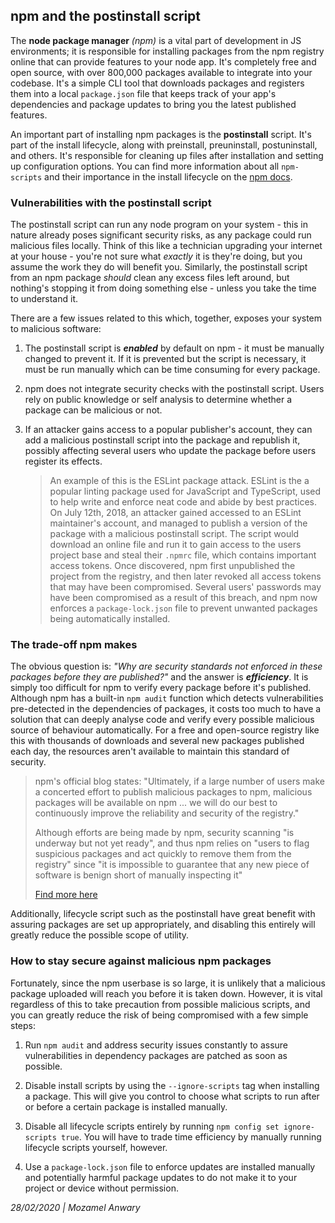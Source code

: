 ## npm and the postinstall script

The **node package manager** *(npm)* is a vital part of development in JS environments; it is responsible for installing packages from the npm registry online that can provide features to your node app. It's completely free and open source, with over 800,000 packages available to integrate into your codebase. It's a simple CLI tool that downloads packages and registers them into a local `package.json` file that keeps track of your app's dependencies and package updates to bring you the latest published features. 

An important part of installing npm packages is the **postinstall** script. It's part of the install lifecycle, along with preinstall, preuninstall, postuninstall, and others. It's responsible for cleaning up files after installation and setting up configuration options. You can find more information about all `npm-scripts` and their importance in the install lifecycle on the [npm docs](https://docs.npmjs.com/misc/scripts). 

### Vulnerabilities with the postinstall script

The postinstall script can run any node program on your system - this in nature already poses significant security risks, as any package could run malicious files locally. Think of this like a technician upgrading your internet at your house - you're not sure what *exactly* it is they're doing, but you assume the work they do will benefit you. Similarly, the postinstall script from an npm package *should* clean any excess files left around, but nothing's stopping it from doing something else - unless you take the time to understand it.

There are a few issues related to this which, together, exposes your system to malicious software:

1. The postinstall script is ***enabled*** by default on npm - it must be manually changed to prevent it. If it is prevented but the script is necessary, it must be run manually which can be time consuming for every package.

2. npm does not integrate security checks with the postinstall script. Users rely on public knowledge or self analysis to determine whether a package can be malicious or not.

3. If an attacker gains access to a popular publisher's account, they can add a malicious postinstall script into the package and republish it, possibly affecting several users who update the package before users register its effects.

   > An example of this is the ESLint package attack. ESLint is the a popular linting package used for JavaScript and TypeScript, used to help write and enforce neat code and abide by best practices. On July 12th, 2018, an attacker gained accessed to an ESLint maintainer's account, and managed to publish a version of the package with a malicious postinstall script. The script would download an online file and run it to gain access to the users project base and steal their `.npmrc` file, which contains important access tokens. Once discovered, npm first unpublished the project from the registry, and then later revoked all access tokens that may have been compromised. Several users' passwords may have been compromised as a result of this breach, and npm now enforces a `package-lock.json` file to prevent unwanted packages being automatically installed.

### The trade-off npm makes

The obvious question is: *"Why are security standards not enforced in these packages before they are published?"* and the answer is ***efficiency***. It is simply too difficult for npm to verify every package before it's published. Although npm has a built-in `npm audit` function which detects vulnerabilities pre-detected in the dependencies of packages, it costs too much to have a solution that can deeply analyse code and verify every possible malicious source of behaviour automatically. For a free and open-source registry like this with thousands of downloads and several new packages published each day, the resources aren't available to maintain this standard of security. 

> npm's official blog states: "Ultimately, if a large number of users make a concerted effort to publish malicious packages to npm, malicious packages will be available on npm ... we will do our best to continuously improve the reliability and security of the registry." 
>
> Although efforts are being made by npm, security scanning "is underway but not yet ready", and thus npm relies on "users to flag suspicious packages and act quickly to remove them from the registry" since "it is impossible to guarantee that any new piece of software is benign short of manually inspecting it"
>
> [Find more here](https://blog.npmjs.org/post/141702881055/package-install-scripts-vulnerability)

Additionally, lifecycle script such as the postinstall have great benefit with assuring packages are set up appropriately, and disabling this entirely will greatly reduce the possible scope of utility.

### How to stay secure against malicious npm packages

Fortunately, since the npm userbase is so large, it is unlikely that a malicious package uploaded will reach you before it is taken down. However, it is vital regardless of this to take precaution from possible malicious scripts, and you can greatly reduce the risk of being compromised with a few simple steps:

1. Run `npm audit` and address security issues constantly to assure vulnerabilities in dependency packages are patched as soon as possible.

2. Disable install scripts by using the `--ignore-scripts` tag when installing a package. This will give you control to choose what scripts to run after or before a certain package is installed manually.

3. Disable all lifecycle scripts entirely by running `npm config set ignore-scripts true`. You will have to trade time efficiency by manually running lifecycle scripts yourself, however.

4. Use a `package-lock.json` file to enforce updates are installed manually and potentially harmful package updates to do not make it to your project or device without permission.

  
  
  


*28/02/2020 | Mozamel Anwary*

